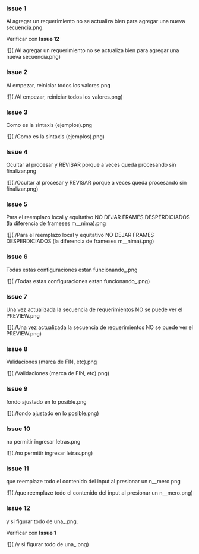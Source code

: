 ### Issue 1
Al agregar un requerimiento no se actualiza bien para agregar una nueva secuencia.png.

Verificar con **Issue 12**

![](./Al agregar un requerimiento no se actualiza bien para agregar una nueva secuencia.png)

### Issue 2
Al empezar, reiniciar todos los valores.png

![](./Al empezar, reiniciar todos los valores.png)

### Issue 3
Como es la sintaxis (ejemplos).png

![](./Como es la sintaxis (ejemplos).png)

### Issue 4
Ocultar al procesar y REVISAR porque a veces queda procesando sin finalizar.png

![](./Ocultar al procesar y REVISAR porque a veces queda procesando sin finalizar.png)

### Issue 5
Para el reemplazo local y equitativo NO DEJAR FRAMES DESPERDICIADOS (la diferencia de frameses m__nima).png

![](./Para el reemplazo local y equitativo NO DEJAR FRAMES DESPERDICIADOS (la diferencia de frameses m__nima).png)

### Issue 6
Todas estas configuraciones estan funcionando_.png

![](./Todas estas configuraciones estan funcionando_.png)

### Issue 7
Una vez actualizada la secuencia de requerimientos NO se puede ver el PREVIEW.png

![](./Una vez actualizada la secuencia de requerimientos NO se puede ver el PREVIEW.png)

### Issue 8
Validaciones (marca de FIN, etc).png

![](./Validaciones (marca de FIN, etc).png)

### Issue 9
fondo ajustado en lo posible.png

![](./fondo ajustado en lo posible.png)

### Issue 10
no permitir ingresar letras.png

![](./no permitir ingresar letras.png)

### Issue 11
que reemplaze todo el contenido del input al presionar un n__mero.png

![](./que reemplaze todo el contenido del input al presionar un n__mero.png)

### Issue 12
y si figurar todo de una_.png.

Verificar con **Issue 1**

![](./y si figurar todo de una_.png)

